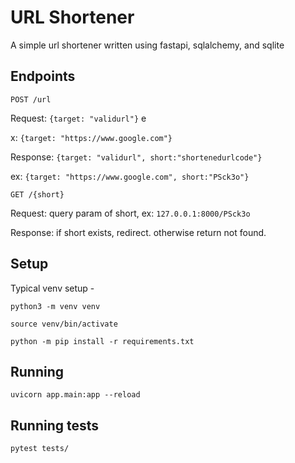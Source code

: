 # URL Shortener
A simple url shortener written using fastapi, sqlalchemy, and sqlite

## Endpoints
`POST /url`

Request: `{target: "validurl"}` e

x: `{target: "https://www.google.com"}`

Response: `{target: "validurl", short:"shortenedurlcode"}` 

ex: `{target: "https://www.google.com", short:"PSck3o"}`

`GET /{short}`

Request: query param of short, ex: `127.0.0.1:8000/PSck3o`

Response: if short exists, redirect. otherwise return not found.

## Setup

Typical venv setup - 

`python3 -m venv venv`

`source venv/bin/activate`

`python -m pip install -r requirements.txt`

## Running

`uvicorn app.main:app --reload`

## Running tests
`pytest tests/`
